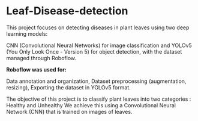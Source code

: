 # Leaf-Disease-detection

This project focuses on detecting diseases in plant leaves using two deep learning models:

CNN (Convolutional Neural Networks) for image classification and
YOLOv5 (You Only Look Once - Version 5) for object detection, with the dataset managed through Roboflow.


**Roboflow was used for:**

Data annotation and organization, Dataset preprocessing (augmentation, resizing),
Exporting the dataset in YOLOv5 format.

The objective of this project is to classify plant leaves into two categories :
Healthy and
Unhealthy
We achieve this using a Convolutional Neural Network (CNN) that is trained on images of leaves.
